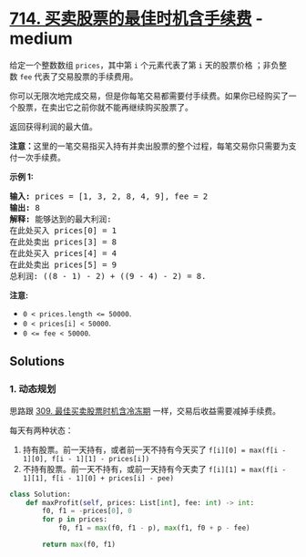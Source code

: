 # [714. 买卖股票的最佳时机含手续费](https://leetcode-cn.com/problems/best-time-to-buy-and-sell-stock-with-transaction-fee/) - medium

<p>给定一个整数数组&nbsp;<code>prices</code>，其中第&nbsp;<code>i</code>&nbsp;个元素代表了第&nbsp;<code>i</code>&nbsp;天的股票价格 ；非负整数&nbsp;<code>fee</code> 代表了交易股票的手续费用。</p>

<p>你可以无限次地完成交易，但是你每笔交易都需要付手续费。如果你已经购买了一个股票，在卖出它之前你就不能再继续购买股票了。</p>

<p>返回获得利润的最大值。</p>

<p><strong>注意：</strong>这里的一笔交易指买入持有并卖出股票的整个过程，每笔交易你只需要为支付一次手续费。</p>

<p><strong>示例 1:</strong></p>

<pre><strong>输入:</strong> prices = [1, 3, 2, 8, 4, 9], fee = 2
<strong>输出:</strong> 8
<strong>解释:</strong> 能够达到的最大利润:  
在此处买入&nbsp;prices[0] = 1
在此处卖出 prices[3] = 8
在此处买入 prices[4] = 4
在此处卖出 prices[5] = 9
总利润:&nbsp;((8 - 1) - 2) + ((9 - 4) - 2) = 8.</pre>

<p><strong>注意:</strong></p>

<ul>
	<li><code>0 &lt; prices.length &lt;= 50000</code>.</li>
	<li><code>0 &lt; prices[i] &lt; 50000</code>.</li>
	<li><code>0 &lt;= fee &lt; 50000</code>.</li>
</ul>


## Solutions

### 1. 动态规划

思路跟 [309. 最佳买卖股票时机含冷冻期](./309-best-time-to-buy-and-sell-stock-with-cooldown.md) 一样，交易后收益需要减掉手续费。

每天有两种状态：

1. 持有股票。前一天持有，或者前一天不持有今天买了 `f[i][0] = max(f[i - 1][0], f[i - 1][1] - prices[i])`
2. 不持有股票。前一天不持有，或前一天持有今天卖了 `f[i][1] = max(f[i - 1][1], f[i - 1][0] + prices[i] - pee)`

```py
class Solution:
    def maxProfit(self, prices: List[int], fee: int) -> int:
        f0, f1 = -prices[0], 0
        for p in prices:
            f0, f1 = max(f0, f1 - p), max(f1, f0 + p - fee)

        return max(f0, f1)
```